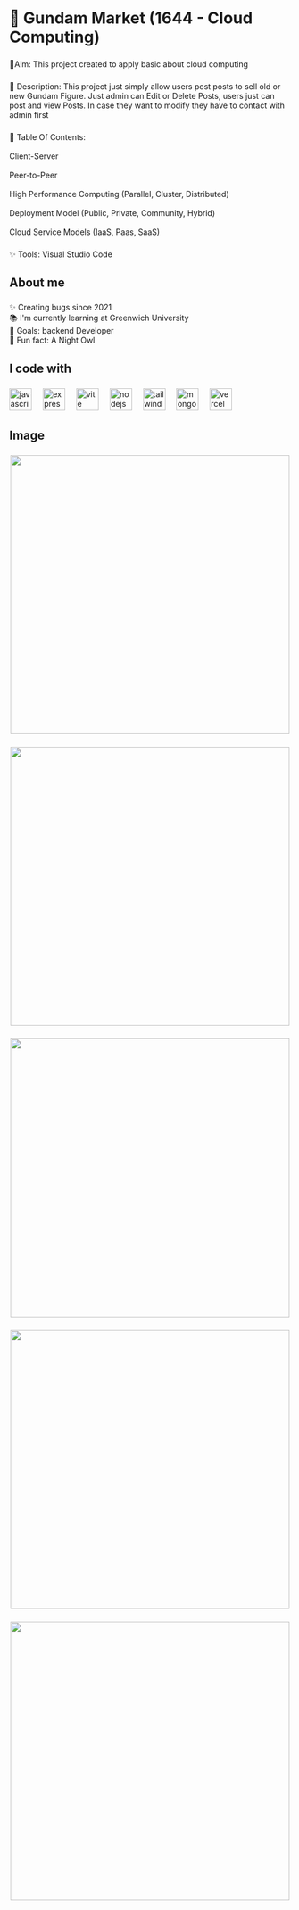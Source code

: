 <h1 align="left">🤖 Gundam Market (1644 - Cloud Computing)</h1>

###

<p align="left">🎯Aim: This project created to apply basic about cloud computing</p>

###

<p align="left">📜 Description: This project just simply allow users post posts to sell old or new Gundam Figure. Just admin can Edit or Delete Posts, users just can post and view Posts. In case they want to modify they have to contact with admin first</p>

###

<p align="left">📃 Table Of Contents:<br><br>Client-Server<br><br>Peer-to-Peer<br><br>High Performance Computing (Parallel, Cluster, Distributed)<br><br>Deployment Model (Public, Private, Community, Hybrid)<br><br>Cloud Service Models (IaaS, Paas, SaaS)</p>

###

<p align="left">✨ Tools: Visual Studio Code</p>

###

<h2 align="left">About me</h2>

###

<p align="left">✨ Creating bugs since 2021<br>📚 I'm currently learning at Greenwich University<br>🎯 Goals: backend Developer<br>🎲 Fun fact: A Night Owl</p>

###

<h2 align="left">I code with</h2>

###

<div align="left">
  <img src="https://cdn.jsdelivr.net/gh/devicons/devicon/icons/javascript/javascript-original.svg" height="40" alt="javascript logo"  />
  <img width="12" />
  <img src="https://skillicons.dev/icons?i=express" height="40" alt="express logo"  />
  <img width="12" />
  <img src="https://skillicons.dev/icons?i=vite" height="40" alt="vite logo"  />
  <img width="12" />
  <img src="https://cdn.simpleicons.org/nodedotjs/339933" height="40" alt="nodejs logo"  />
  <img width="12" />
  <img src="https://cdn.simpleicons.org/tailwindcss/06B6D4" height="40" alt="tailwindcss logo"  />
  <img width="12" />
  <img src="https://cdn.simpleicons.org/mongodb/47A248" height="40" alt="mongodb logo"  />
  <img width="12" />
  <img src="https://cdn.simpleicons.org/vercel/000000" height="40" alt="vercel logo"  />
</div>

###

<h2 align="left">Image</h2>

###

<div align="center">
  <img height="500" src="https://i.imgur.com/MIGeq7d.png"  />
</div>

###

<div align="center">
  <img height="500" src="https://i.imgur.com/1ZZDXSw.png"  />
</div>

###

<div align="center">
  <img height="500" src="https://i.imgur.com/xAdENVU.png"  />
</div>

###

<div align="center">
  <img height="500" src="https://i.imgur.com/Yk8GwZ6.png"  />
</div>

###

<div align="center">
  <img height="500" src="https://i.imgur.com/S7gujYC.png"  />
</div>

###
